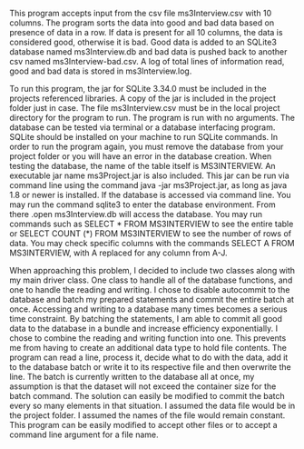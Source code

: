 This program accepts input from the csv file ms3Interview.csv with 10 columns. The program sorts the data into good and bad data based on presence of data in a row. If data is present for all 10 columns, the data is considered good, otherwise it is bad. Good data is added to an SQLite3 database named ms3Interview.db and bad data is pushed back to another csv named ms3Interview-bad.csv. A log of total lines of information read, good and bad data is stored in ms3Interview.log.

To run this program, the jar for SQLite 3.34.0 must be included in the projects referenced libraries. A copy of the jar is included in the project folder just in case. The file ms3Interview.csv must be in the local project directory for the program to run. The program is run with no arguments. The database can be tested via terminal or a database interfacing program. SQLite should be installed on your machine to run SQLite commands. In order to run the program again, you must remove the database from your project folder or you will have an error in the database creation. When testing the database, the name of the table itself is MS3INTERVIEW. An executable jar name ms3Project.jar is also included. This jar can be run via command line using the command java -jar ms3Project.jar, as long as java 1.8 or newer is installed. If the database is accessed via command line. You may run the command sqlite3 to enter the database environment. From there .open ms3Interview.db will access the database. You may run commands such as SELECT * FROM MS3INTERVIEW to see the entire table or SELECT COUNT (*) FROM MS3INTERVIEW to see the number of rows of data. You may check specific columns with the commands SELECT A FROM MS3INTERVIEW, with A replaced for any column from A-J.


When approaching this problem, I decided to include two classes along with my main driver class. One class to handle all of the database functions, and one to handle the reading and writing. I chose to disable autocommit to the database and batch my prepared statements and commit the entire batch at once. Accessing and writing to a database many times becomes a serious time constraint. By batching the statements, I am able to commit all good data to the database in a bundle and increase efficiency exponentially. I chose to combine the reading and writing function into one. This prevents me from having to create an additional data type to hold file contents. The program can read a line, process it, decide what to do with the data, add it to the database batch or write it to its respective file and then overwrite the line. The batch is currently written to the database all at once, my assumption is that the dataset will not exceed the container size for the batch command. The solution can easily be modified to commit the batch every so many elements in that situation. I assumed the data file would be in the project folder. I assumed the names of the file would remain constant. This program can be easily modified to accept other files or to accept a command line argument for a file name.
